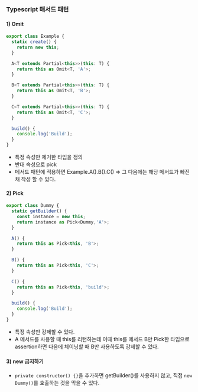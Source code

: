 ### Typescript 매서드 패턴
#### 1) Omit
```javascript
export class Example {
  static create() {
    return new this;
  }

  A<T extends Partial<this>>(this: T) {
    return this as Omit<T, 'A'>;
  }

  B<T extends Partial<this>>(this: T) {
    return this as Omit<T, 'B'>;
  }

  C<T extends Partial<this>>(this: T) {
    return this as Omit<T, 'C'>;
  }

  build() {
    console.log('Build');
  }
}
```
- 특정 속성만 제거한 타입을 정의
- 반대 속성으로 pick
- 메서드 패턴에 적용하면 Example.A().B().C() => 그 다음에는 해당 메서드가 빠진채 작성 할 수 있다.


#### 2) Pick
```javascript
export class Dummy {
  static getBuilder() {
    const instance = new this;
    return instance as Pick<Dummy,'A'>;
  }

  A() {
    return this as Pick<this, 'B'>;
  }

  B() {
    return this as Pick<this, 'C'>;
  }

  C() {
    return this as Pick<this, 'build'>;
  }

  build() {
    console.log('Build');
  }
}
```
- 특정 속성만 강제할 수 있다.
- A 메서드를 사용할 때 this를 리턴하는데 이때 this를 메서드 B만 Pick한 타입으로 assertion하면 다음에 체이닝할 때 B만 사용하도록 강제할 수 있다.

#### 3) new 금지하기
- `private constructor() {}`을 추가하면 getBuilder()를 사용하지 않고, 직접 `new Dummy()`를 호출하는 것을 막을 수 있다.
